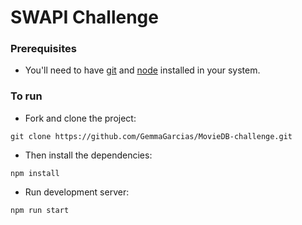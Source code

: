 # SWAPI Challenge

### Prerequisites
* You'll need to have [git](https://git-scm.com/) and [node](https://nodejs.org/en/) installed in your system.

### To run
* Fork and clone the project:

```
git clone https://github.com/GemmaGarcias/MovieDB-challenge.git
```

* Then install the dependencies:

```
npm install
```

* Run development server:

```
npm run start
```
